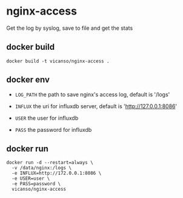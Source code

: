 # nginx-access

Get the log by syslog, save to file and get the stats

## docker build

```
docker build -t vicanso/nginx-access .
```

## docker env

- `LOG_PATH` the path to save nginx's access log, default is '/logs'

- `INFLUX` the uri for influxdb server, default is 'http://127.0.0.1:8086'

- `USER` the user for influxdb

- `PASS` the password for influxdb



## docker run

```
docker run -d --restart=always \
  -v /data/nginx:/logs \
  -e INFLUX=http://172.0.0.1:8086 \
  -e USER=user \
  -e PASS=password \
  vicanso/nginx-access
``` 
